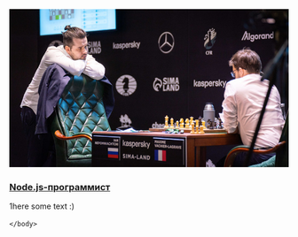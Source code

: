 
<!DOCTYPE html>
<html lang="ru">
    <head>
        <meta charset="utf-8">
        <title>Курсы по программированию Хекслет</title>
    </head>
    <body>
        <img src="./images/poster.jpg" alt="Иконка профессии Node.js-программист">
        <h3>
            <a href="/professions/nodejs">Node.js-программист</a>
        </h3>
        <p>1here some text :)</p>
        <script src="./assets/scripts.js"></script
   
    </body>
</html>
